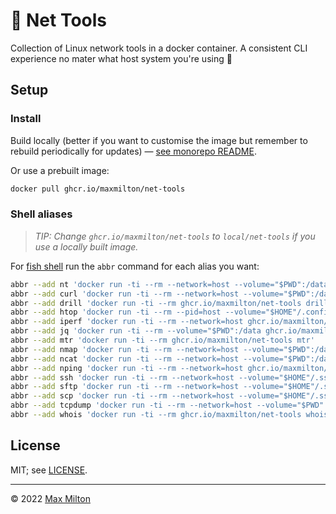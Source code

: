 # 🥅 Net Tools

Collection of Linux network tools in a docker container. A consistent CLI experience no mater what host system you're using 🎉

## Setup

### Install

Build locally (better if you want to customise the image but remember to rebuild periodically for updates) — [see monorepo README](https://github.com/MaxMilton/dockerfiles/blob/master/README.md).

Or use a prebuilt image:

```sh
docker pull ghcr.io/maxmilton/net-tools
```

### Shell aliases

> _TIP: Change `ghcr.io/maxmilton/net-tools` to `local/net-tools` if you use a locally built image._

For [fish shell](https://fishshell.com) run the `abbr` command for each alias you want:

```sh
abbr --add nt 'docker run -ti --rm --network=host --volume="$PWD":/data ghcr.io/maxmilton/net-tools'
abbr --add curl 'docker run -ti --rm --network=host --volume="$PWD":/data ghcr.io/maxmilton/net-tools curl'
abbr --add drill 'docker run -ti --rm ghcr.io/maxmilton/net-tools drill'
abbr --add htop 'docker run -ti --rm --pid=host --volume="$HOME"/.config/htop/htoprc:/root/.config/htop/htoprc ghcr.io/maxmilton/net-tools htop'
abbr --add iperf 'docker run -ti --rm --network=host ghcr.io/maxmilton/net-tools iperf'
abbr --add jq 'docker run -ti --rm --volume="$PWD":/data ghcr.io/maxmilton/net-tools jq'
abbr --add mtr 'docker run -ti --rm ghcr.io/maxmilton/net-tools mtr'
abbr --add nmap 'docker run -ti --rm --network=host --volume="$PWD":/data ghcr.io/maxmilton/net-tools nmap'
abbr --add ncat 'docker run -ti --rm --network=host --volume="$PWD":/data ghcr.io/maxmilton/net-tools ncat'
abbr --add nping 'docker run -ti --rm --network=host ghcr.io/maxmilton/net-tools nping'
abbr --add ssh 'docker run -ti --rm --network=host --volume="$HOME"/.ssh:/root/.ssh:ro --volume="$PWD":/data ghcr.io/maxmilton/net-tools ssh'
abbr --add sftp 'docker run -ti --rm --network=host --volume="$HOME"/.ssh:/root/.ssh:ro --volume="$PWD":/data ghcr.io/maxmilton/net-tools sftp'
abbr --add scp 'docker run -ti --rm --network=host --volume="$HOME"/.ssh:/root/.ssh:ro --volume="$PWD":/data ghcr.io/maxmilton/net-tools scp'
abbr --add tcpdump 'docker run -ti --rm --network=host --volume="$PWD":/data ghcr.io/maxmilton/net-tools tcpdump'
abbr --add whois 'docker run -ti --rm ghcr.io/maxmilton/net-tools whois'
```

## License

MIT; see [LICENSE](https://github.com/MaxMilton/dockerfiles/blob/master/LICENSE).

---

© 2022 [Max Milton](https://maxmilton.com)
